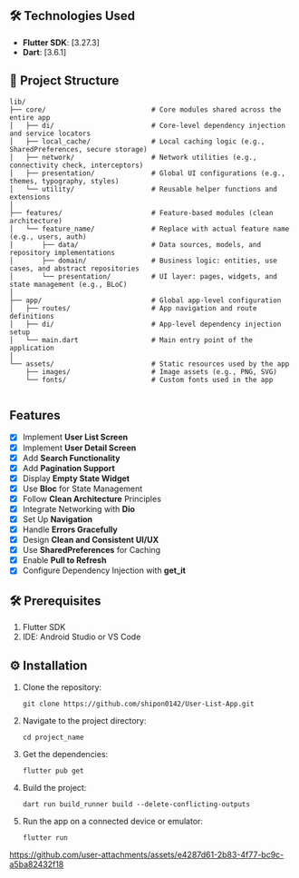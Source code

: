 
## 🛠️ Technologies Used

- **Flutter SDK**: [3.27.3]
- **Dart**: [3.6.1]

## 📂 Project Structure

```
lib/
├── core/                          # Core modules shared across the entire app
│   ├── di/                        # Core-level dependency injection and service locators
│   ├── local_cache/               # Local caching logic (e.g., SharedPreferences, secure storage)
│   ├── network/                   # Network utilities (e.g., connectivity check, interceptors)
│   ├── presentation/              # Global UI configurations (e.g., themes, typography, styles)
│   └── utility/                   # Reusable helper functions and extensions
│
├── features/                      # Feature-based modules (clean architecture)
│   └── feature_name/              # Replace with actual feature name (e.g., users, auth)
│       ├── data/                  # Data sources, models, and repository implementations
│       ├── domain/                # Business logic: entities, use cases, and abstract repositories
│       └── presentation/          # UI layer: pages, widgets, and state management (e.g., BLoC)
│
├── app/                           # Global app-level configuration
│   ├── routes/                    # App navigation and route definitions
│   ├── di/                        # App-level dependency injection setup
│   └── main.dart                  # Main entry point of the application
│
└── assets/                        # Static resources used by the app
    ├── images/                    # Image assets (e.g., PNG, SVG)
    └── fonts/                     # Custom fonts used in the app
                    
```
## Features
- [x] Implement **User List Screen**
- [x] Implement **User Detail Screen**
- [x] Add **Search Functionality**
- [x] Add **Pagination Support**
- [x] Display **Empty State Widget**
- [x] Use **Bloc** for State Management
- [x] Follow **Clean Architecture** Principles
- [x] Integrate Networking with **Dio**
- [x] Set Up **Navigation**
- [x] Handle **Errors Gracefully**
- [x] Design **Clean and Consistent UI/UX**
- [x] Use **SharedPreferences** for Caching
- [x] Enable **Pull to Refresh**
- [x] Configure Dependency Injection with **get_it**

## 🛠️ Prerequisites

1. Flutter SDK
2. IDE: Android Studio or VS Code

## ⚙️ Installation

1. Clone the repository:

   ```
   git clone https://github.com/shipon0142/User-List-App.git
   ```
2. Navigate to the project directory:

   ```
   cd project_name
   ```
3. Get the dependencies:
   ```
   flutter pub get
   ```
4. Build the project:

   ```
   dart run build_runner build --delete-conflicting-outputs
   ```
5. Run the app on a connected device or emulator:

   ```
   flutter run
   
   ```

https://github.com/user-attachments/assets/e4287d61-2b83-4f77-bc9c-a5ba82432f18


